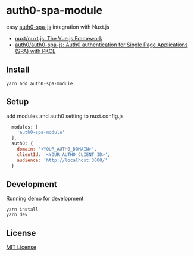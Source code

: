 # auth0-spa-module

easy [auth0-spa-js](https://github.com/auth0/auth0-spa-js) integration with Nuxt.js

 * [nuxt/nuxt.js: The Vue.js Framework](https://github.com/nuxt/nuxt.js)
 * [auth0/auth0-spa-js: Auth0 authentication for Single Page Applications (SPA) with PKCE](https://github.com/auth0/auth0-spa-js)

## Install

```
yarn add auth0-spa-module
```

## Setup

add modules and auth0 setting to nuxt.config.js

```nuxt.config.js
  modules: [
    'auth0-spa-module'
  ],
  auth0: {
    domain: '<YOUR_AUTH0_DOMAIN>',
    clientId: '<YOUR_AUTH0_CLIENT_ID>',
    audience: 'http://localhost:3000/'
  }
```

## Development

Running demo for development

```
yarn install
yarn dev
```

## License

[MIT License](./LICENSE)
